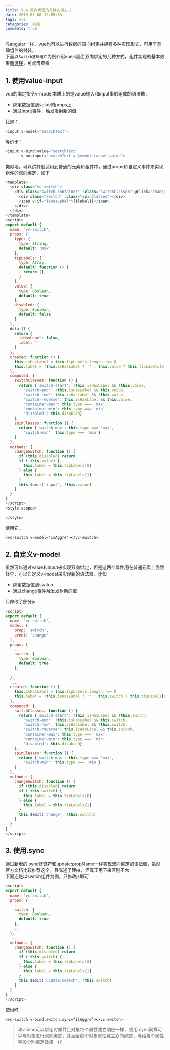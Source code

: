 ```yaml
---
title: Vue-双向绑定的几种支持方式
date: 2019-07-08 12:09:53
tags: vue
categories: 前端
comments: true
---
```


与angular一样，vue也可以进行数据的双向绑定并拥有多种实现形式，可用于基础组件的封装。  
下面以`Switch基础组件`为例介绍vuejs里面双向绑定的几种方式，组件实现的基本效果[像这样](http://blueskyawen.com/ng-shadow-cat/components/switch)，可点击查看 
<!--more-->

## 1. 使用value-input
vue的绑定指令v-model本质上的是value输入和input事假组成的语法糖，

- 绑定数据值到value的props上
- 通过input事件，触发发射新的值

比如：
```javascript
<input v-model="searchText">
```

等价于：

```javascript
<input v-bind:value="searchText" 
       v-on:input="searchText = $event.target.value">
```

类似地，可以讲其他适用到普通的元素和组件中，通过props和自定义事件来实现组件的双向绑定，如下

```javascript
<template>
  <div class="vc-switch">
    <div class="switch-container" :class="switchClasses" @click="changeSwitch">
      <div class="switch" :class="spinClasses"></div>
      <span v-if="isHasLabel">{{label}}</span>
    </div>
  </div>
</template>
<script>
export default {
  name: 'vc-switch',
  props: {
    type: {
      type: String,
      default: 'max'
    },
    tipLabels: {
      type: Array,
      default: function () {
        return []
      }
    },
    value: {
      type: Boolean,
      default: true
    },
    disabled: {
      type: Boolean,
      default: false
    }
  },
  data () {
    return {
      isHasLabel: false,
      label: ''
    }
  },
  created: function () {
    this.isHasLabel = this.tipLabels.length !== 0
    this.label = !this.isHasLabel ? '' : this.value ? this.tipLabels[0] : this.tipLabels[1]
  },
  computed: {
    switchClasses: function () {
      return {'switch-start': !this.isHasLabel && !this.value,
        'switch-end': !this.isHasLabel && this.value,
        'switch-row': this.isHasLabel && !this.value,
        'switch-reverse': this.isHasLabel && this.value,
        'container-max': this.type === 'max',
        'container-min': this.type === 'min',
        'disabled': this.disabled}
    },
    spinClasses: function () {
      return {'switch-max': this.type === 'max',
        'switch-min': this.type === 'min'}
    }
  },
  methods: {
    changeSwitch: function () {
      if (this.disabled) return
      if (!this.value) {
        this.label = this.tipLabels[0]
      } else {
        this.label = this.tipLabels[1]
      }
      this.$emit('input', !this.value)
    }
  }
}
</script>
<style scoped>
    ...
</style>
```
使用它：

```
<vc-switch v-model="isAggre"></vc-switch>
```

## 2. 自定义v-model
虽然可以通过value和input来实现双向绑定，但是这两个属性用在普通元素上仍然怪异，可以自定义v-model来实现新的语法糖，比如

- 绑定数据值到switch
- 通过change事件触发发射新的值

只修改了部分js

```javascript
<script>
export default {
  name: 'vc-switch',
  model: {
    prop: 'switch',
    event: 'change'
  },
  props: {
    ...
    switch: {
      type: Boolean,
      default: true
    },
    ...
  },
  ...
  created: function () {
    this.isHasLabel = this.tipLabels.length !== 0
    this.label = !this.isHasLabel ? '' : this.switch ? this.tipLabels[0] : this.tipLabels[1]
  },
  computed: {
    switchClasses: function () {
      return {'switch-start': !this.isHasLabel && !this.switch,
        'switch-end': !this.isHasLabel && this.switch,
        'switch-row': this.isHasLabel && !this.switch,
        'switch-reverse': this.isHasLabel && this.switch,
        'container-max': this.type === 'max',
        'container-min': this.type === 'min',
        'disabled': this.disabled}
    },
    spinClasses: function () {
      return {'switch-max': this.type === 'max',
        'switch-min': this.type === 'min'}
    }
  },
  methods: {
    changeSwitch: function () {
      if (this.disabled) return
      if (!this.switch) {
        this.label = this.tipLabels[0]
      } else {
        this.label = this.tipLabels[1]
      }
      this.$emit('change', !this.switch)
    }
  }
}
</script>
```

## 3. 使用.sync
通过新增的.sync修饰符和update:propName一样实现双向绑定的语法糖，虽然官方文档比较推荐这个，且陈述了理由，但真正用下来区别不大  
下面还是以switch组件为例，只修改js即可

```javascript
<script>
export default {
  name: 'vc-switch',
  props: {
    ...
    switch: {
      type: Boolean,
      default: true
    },
    ...
  },
  ...
  methods: {
    changeSwitch: function () {
      if (this.disabled) return
      if (!this.switch) {
        this.label = this.tipLabels[0]
      } else {
        this.label = this.tipLabels[1]
      }
      this.$emit('update:switch', !this.switch)
    }
  }
}
</script>
```
使用时

```
<vc-switch v-bind:switch.sync="isAggre"></vc-switch>
```

> 和v-bind可以绑定对像并且对象每个属性建立响应一样，使用.sync同样可以与对象进行双向绑定，并且给每个对象属性建立双向绑定，与给每个属性字段分别绑定效果一样
